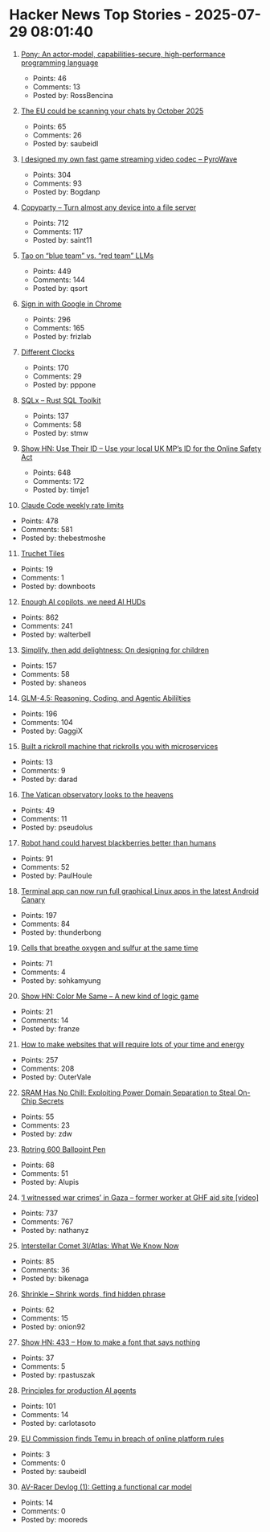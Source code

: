 # Hacker News Top Stories - 2025-07-29 08:01:40

1. [Pony: An actor-model, capabilities-secure, high-performance programming language](https://www.ponylang.io/discover/)
   - Points: 46
   - Comments: 13
   - Posted by: RossBencina

2. [The EU could be scanning your chats by October 2025](https://www.techradar.com/computing/cyber-security/the-eu-could-be-scanning-your-chats-by-october-2025-heres-everything-we-know)
   - Points: 65
   - Comments: 26
   - Posted by: saubeidl

3. [I designed my own fast game streaming video codec – PyroWave](https://themaister.net/blog/2025/06/16/i-designed-my-own-ridiculously-fast-game-streaming-video-codec-pyrowave/)
   - Points: 304
   - Comments: 93
   - Posted by: Bogdanp

4. [Copyparty – Turn almost any device into a file server](https://github.com/9001/copyparty)
   - Points: 712
   - Comments: 117
   - Posted by: saint11

5. [Tao on “blue team” vs. “red team” LLMs](https://mathstodon.xyz/@tao/114915604830689046)
   - Points: 449
   - Comments: 144
   - Posted by: qsort

6. [Sign in with Google in Chrome](https://underpassapp.com/news/2025/7/5.html)
   - Points: 296
   - Comments: 165
   - Posted by: frizlab

7. [Different Clocks](https://ianto-cannon.github.io/clock.html)
   - Points: 170
   - Comments: 29
   - Posted by: pppone

8. [SQLx – Rust SQL Toolkit](https://github.com/launchbadge/sqlx)
   - Points: 137
   - Comments: 58
   - Posted by: stmw

9. [Show HN: Use Their ID – Use your local UK MP’s ID for the Online Safety Act](https://use-their-id.com/)
   - Points: 648
   - Comments: 172
   - Posted by: timje1

10. [Claude Code weekly rate limits](undefined)
   - Points: 478
   - Comments: 581
   - Posted by: thebestmoshe

11. [Truchet Tiles](https://en.wikipedia.org/wiki/Truchet_tiles)
   - Points: 19
   - Comments: 1
   - Posted by: downboots

12. [Enough AI copilots, we need AI HUDs](https://www.geoffreylitt.com/2025/07/27/enough-ai-copilots-we-need-ai-huds)
   - Points: 862
   - Comments: 241
   - Posted by: walterbell

13. [Simplify, then add delightness: On designing for children](https://shaneosullivan.wordpress.com/2025/07/28/on-designing-for-children/)
   - Points: 157
   - Comments: 58
   - Posted by: shaneos

14. [GLM-4.5: Reasoning, Coding, and Agentic Abililties](https://z.ai/blog/glm-4.5)
   - Points: 196
   - Comments: 104
   - Posted by: GaggiX

15. [Built a rickroll machine that rickrolls you with microservices](https://github.com/nabbonoushad/Chaotic-Rickroll-Machine)
   - Points: 13
   - Comments: 9
   - Posted by: darad

16. [The Vatican observatory looks to the heavens](https://www.newyorker.com/magazine/2025/08/04/the-vatican-observatory-looks-to-the-heavens)
   - Points: 49
   - Comments: 11
   - Posted by: pseudolus

17. [Robot hand could harvest blackberries better than humans](https://news.uark.edu/articles/79750/robot-hand-could-harvest-blackberries-better-than-humans)
   - Points: 91
   - Comments: 52
   - Posted by: PaulHoule

18. [Terminal app can now run full graphical Linux apps in the latest Android Canary](https://www.androidauthority.com/linux-terminal-graphical-apps-3580905/)
   - Points: 197
   - Comments: 84
   - Posted by: thunderbong

19. [Cells that breathe oxygen and sulfur at the same time](https://www.quantamagazine.org/the-cells-that-breathe-two-ways-20250723/)
   - Points: 71
   - Comments: 4
   - Posted by: sohkamyung

20. [Show HN: Color Me Same – A new kind of logic game](https://color-me-same.franzai.com/)
   - Points: 21
   - Comments: 14
   - Posted by: franze

21. [How to make websites that will require lots of your time and energy](https://blog.jim-nielsen.com/2025/how-to-make-websites-that-require-lots-of-time-and-energy/)
   - Points: 257
   - Comments: 208
   - Posted by: OuterVale

22. [SRAM Has No Chill: Exploiting Power Domain Separation to Steal On-Chip Secrets](https://cacm.acm.org/research-highlights/sram-has-no-chill-exploiting-power-domain-separation-to-steal-on-chip-secrets/)
   - Points: 55
   - Comments: 23
   - Posted by: zdw

23. [Rotring 600 Ballpoint Pen](https://www.shellshore.com/review-rotring-600-ballpoint-pen/)
   - Points: 68
   - Comments: 51
   - Posted by: Alupis

24. [‘I witnessed war crimes’ in Gaza – former worker at GHF aid site [video]](https://www.bbc.com/news/videos/cy8k8045nx9o)
   - Points: 737
   - Comments: 767
   - Posted by: nathanyz

25. [Interstellar Comet 3I/Atlas: What We Know Now](https://skyandtelescope.org/astronomy-news/interstellar-comet-3i-atlas-what-we-know-now/)
   - Points: 85
   - Comments: 36
   - Posted by: bikenaga

26. [Shrinkle – Shrink words, find hidden phrase](https://www.shrinkle.org/)
   - Points: 62
   - Comments: 15
   - Posted by: onion92

27. [Show HN: 433 – How to make a font that says nothing](https://untested.sonnet.io/notes/433-how-to-make-a-font-that-says-nothing/)
   - Points: 37
   - Comments: 5
   - Posted by: rpastuszak

28. [Principles for production AI agents](https://www.app.build/blog/six-principles-production-ai-agents)
   - Points: 101
   - Comments: 14
   - Posted by: carlotasoto

29. [EU Commission finds Temu in breach of online platform rules](https://www.euronews.com/next/2025/07/28/eu-commission-finds-temu-in-breach-of-online-platform-rules)
   - Points: 3
   - Comments: 0
   - Posted by: saubeidl

30. [AV-Racer Devlog (1): Getting a functional car model](https://wassimulator.com/blog/programming/av-racer/devlog_1.html)
   - Points: 14
   - Comments: 0
   - Posted by: mooreds

